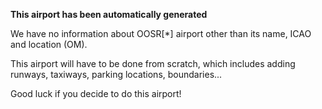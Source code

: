 **This airport has been automatically generated**

We have no information about OOSR[*] airport other than its name, ICAO and location (OM).

This airport will have to be done from scratch, which includes adding runways, taxiways, parking locations, boundaries...

Good luck if you decide to do this airport!